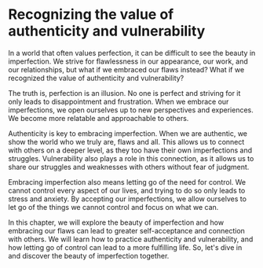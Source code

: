Recognizing the value of authenticity and vulnerability
==============================================================================================

In a world that often values perfection, it can be difficult to see the beauty in imperfection. We strive for flawlessness in our appearance, our work, and our relationships, but what if we embraced our flaws instead? What if we recognized the value of authenticity and vulnerability?

The truth is, perfection is an illusion. No one is perfect and striving for it only leads to disappointment and frustration. When we embrace our imperfections, we open ourselves up to new perspectives and experiences. We become more relatable and approachable to others.

Authenticity is key to embracing imperfection. When we are authentic, we show the world who we truly are, flaws and all. This allows us to connect with others on a deeper level, as they too have their own imperfections and struggles. Vulnerability also plays a role in this connection, as it allows us to share our struggles and weaknesses with others without fear of judgment.

Embracing imperfection also means letting go of the need for control. We cannot control every aspect of our lives, and trying to do so only leads to stress and anxiety. By accepting our imperfections, we allow ourselves to let go of the things we cannot control and focus on what we can.

In this chapter, we will explore the beauty of imperfection and how embracing our flaws can lead to greater self-acceptance and connection with others. We will learn how to practice authenticity and vulnerability, and how letting go of control can lead to a more fulfilling life. So, let's dive in and discover the beauty of imperfection together.
